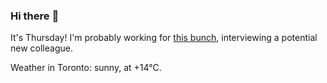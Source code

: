 ### Hi there :wave:

It's Thursday! I'm probably working for [this bunch](https://github.com/kohofinancial), interviewing a potential new colleague.

Weather in Toronto: sunny, at +14°C.
